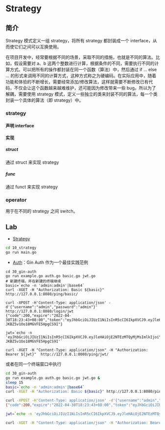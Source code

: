# Strategy

## 简介

Strategy 模式定义一组 strategy，将所有 strategy 都封装成一个 interface，从而使它们之间可以互换使用。

在项目开发中，经常要根据不同的场景，采取不同的措施，也就是不同的算法。比如，假设需要对 a、b 这两个整数进行计算，根据条件的不同，需要执行不同的计算方式。可以把所有的操作都封装在同一个函数（算法）中，然后通过 if ... else ... 的形式来调用不同的计算方式，这种方式称之为硬编码。在实际应用中，随着功能和体验的不断增长，需要经常添加/修改算法，这样就需要不断修改已有代码，不仅会让这个函数越来越难维护，还可能因为修改带来一些 bug。所以为了解耦，需要使用 strategy 模式，定义一些独立的类来封装不同的算法，每一个类封装一个具体的算法（即 strategy）中。

### strategy

#### 声明 interface



#### 实现

##### struct

通过 struct 来实现 strategy



##### func

通过 funct 来实现 strategy



### operator

用于在不同的 strategy 之间 switch。



## Lab

- [Strategy](10_strategy/main.go)

```bash
cd 10_strategy
go run main.go
```

- [Auth](30_strategy/30_gin-auth/main.go)：Gin Auth 作为一个最佳实践范例

```shell
cd 30_gin-auth
go run example.go auth.go basic.go jwt.go
# 新建终端，并在新建的终端继续
basic=`echo -n 'admin:admin'|base64`
curl -XGET -H "Authorization: Basic ${basic}" http://127.0.0.1:8080/ping/basic/

curl -XPOST -H'Content-Type: application/json' -d'{"username":"admin","password":"admin"}' http://127.0.0.1:8080/login/jwt 
{"code":200,"expire":"2022-04-30T18:23:43+08:00","token":"eyJhbGciOiJIUzI1NiIsInR5cCI6IkpXVCJ9.eyJleHAiOjE2NTEzMTQyMjMsImlkIjoiYWRtaW4iLCJvcmlnX2lhdCI6MTY1MTMxMDYyM30.AugP8KBMBD7nOmEi03-JKBZ5v1Oo18MGVFE5HpgCS9I"}

jwt=`echo -n 'eyJhbGciOiJIUzI1NiIsInR5cCI6IkpXVCJ9.eyJleHAiOjE2NTEzMTQyMjMsImlkIjoiYWRtaW4iLCJvcmlnX2lhdCI6MTY1MTMxMDYyM30.AugP8KBMBD7nOmEi03-JKBZ5v1Oo18MGVFE5HpgCS9I'`

curl -XGET -H "Content-Type: application/json" -H "Authorization: Bearer ${jwt}"  http://127.0.0.1:8080/ping/jwt/
```

或者在同一个终端窗口中执行

```bash
cd 30_gin-auth
go run example.go auth.go basic.go jwt.go &
sleep 15
basic=`echo -n 'admin:admin'|base64`
curl -XGET -H "Authorization: Basic ${basic}" http://127.0.0.1:8080/ping/basic/

curl -XPOST -H'Content-Type: application/json' -d'{"username":"admin","password":"admin"}' http://127.0.0.1:8080/login/jwt 
{"code":200,"expire":"2022-04-30T18:23:43+08:00","token":"eyJhbGciOiJIUzI1NiIsInR5cCI6IkpXVCJ9.eyJleHAiOjE2NTEzMTQyMjMsImlkIjoiYWRtaW4iLCJvcmlnX2lhdCI6MTY1MTMxMDYyM30.AugP8KBMBD7nOmEi03-JKBZ5v1Oo18MGVFE5HpgCS9I"}

jwt=`echo -n 'eyJhbGciOiJIUzI1NiIsInR5cCI6IkpXVCJ9.eyJleHAiOjE2NTEzMTQyMjMsImlkIjoiYWRtaW4iLCJvcmlnX2lhdCI6MTY1MTMxMDYyM30.AugP8KBMBD7nOmEi03-JKBZ5v1Oo18MGVFE5HpgCS9I'`

curl -XGET -H "Content-Type: application/json" -H "Authorization: Bearer ${jwt}"  http://127.0.0.1:8080/ping/jwt/
```
